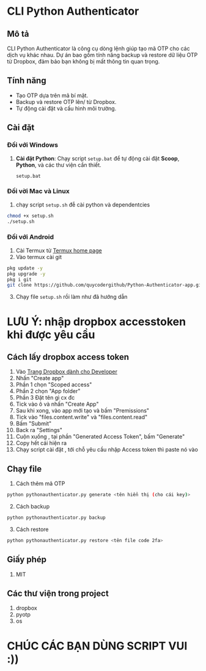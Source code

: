 # CLI Python Authenticator

## Mô tả
CLI Python Authenticator là công cụ dòng lệnh giúp tạo mã OTP cho các dịch vụ khác nhau. Dự án bao gồm tính năng backup và restore dữ liệu OTP từ Dropbox, đảm bảo bạn không bị mất thông tin quan trọng.

## Tính năng
- Tạo OTP dựa trên mã bí mật.
- Backup và restore OTP lên/ từ Dropbox.
- Tự động cài đặt và cấu hình môi trường.

## Cài đặt

### Đối với Windows
1. **Cài đặt Python**: Chạy script `setup.bat` để tự động cài đặt **Scoop**, **Python**, và các thư viện cần thiết.
   ```batch
   setup.bat
   ```
### Đối vời Mac và Linux
 1. chạy script `setup.sh` đễ cài python và dependentcies
```bash
chmod +x setup.sh
./setup.sh
```
### Đối với Android 
1. Cài Termux từ <a href= "https://termux.dev">Termux home page</a>
2. Vào termux cài git
```bash
pkg update -y
pkg upgrade -y
pkg i git
git clone https://github.com/quycodergithub/Python-Authenticator-app.git
```
3. Chạy file `setup.sh` rồi làm như đã hướng dẫn 
# LƯU Ý: nhập dropbox accesstoken khi được yêu cầu

## Cách lấy dropbox access token
1. Vào <a href="https://www.dropbox.com/developers/apps/">Trang Dropbox dành cho Developer</a>
2. Nhấn "Create app"
3. Phần 1 chọn "Scoped access"
4. Phần 2 chọn "App folder"
5. Phần 3 Đặt tên gì cx đc
6. Tick vào ô và nhấn "Create App"
7. Sau khi xong, vào app mới tạo và bấm "Premissions"
8. Tick vào "files.content.write" và "files.content.read"
9. Bấm "Submit"
10. Back ra "Settings"
11. Cuộn xuống , tại phần "Generated Access Token", bấm "Generate"
12. Copy hết cái hiện ra
13. Chạy script cài đặt , tới chỗ yêu cầu nhập Access token thì paste nó vào 

## Chạy file
1. Cách thêm mã OTP
```bash
python pythonauthenticator.py generate <tên hiển thị (cho cái key)>
```
2. Cách backup
```bash
python pythonauthenticator.py backup
```
3. Cách restore
```bash
python pythonauthenticator.py restore <tên file code 2fa>
```
## Giấy phép
1. MIT
## Các thư viện trong project
1. dropbox
2. pyotp
3. os
# CHÚC CÁC BẠN DÙNG SCRIPT VUI :))
